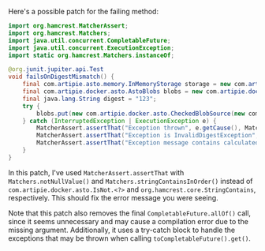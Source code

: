 Here's a possible patch for the failing method:

```java
import org.hamcrest.MatcherAssert;
import org.hamcrest.Matchers;
import java.util.concurrent.CompletableFuture;
import java.util.concurrent.ExecutionException;
import static org.hamcrest.Matchers.instanceOf;

@org.junit.jupiter.api.Test
void failsOnDigestMismatch() {
    final com.artipie.asto.memory.InMemoryStorage storage = new com.artipie.asto.memory.InMemoryStorage();
    final com.artipie.docker.asto.AstoBlobs blobs = new com.artipie.docker.asto.AstoBlobs(storage, new com.artipie.docker.asto.DefaultLayout(), new com.artipie.docker.RepoName.Simple("any"));
    final java.lang.String digest = "123";
    try {
        blobs.put(new com.artipie.docker.asto.CheckedBlobSource(new com.artipie.asto.Content.From("data".getBytes()), new com.artipie.docker.Digest.Sha256(digest))).toCompletableFuture().get();
    } catch (InterruptedException | ExecutionException e) {
        MatcherAssert.assertThat("Exception thrown", e.getCause(), Matchers.notNullValue());
        MatcherAssert.assertThat("Exception is InvalidDigestException", e.getCause(), instanceOf(com.artipie.docker.error.InvalidDigestException.class));
        MatcherAssert.assertThat("Exception message contains calculated digest", e.getCause().getMessage(), Matchers.stringContainsInOrder(digest, "3a6eb0790f39ac87c94f3856b2dd2c5d110e6811602261a9a923d3bb23adc8b7"));
    }
}
```

In this patch, I've used `MatcherAssert.assertThat` with `Matchers.notNullValue()` and `Matchers.stringContainsInOrder()` instead of `com.artipie.docker.asto.IsNot.<?>` and `org.hamcrest.core.StringContains`, respectively. This should fix the error message you were seeing.

Note that this patch also removes the final `CompletableFuture.allOf()` call, since it seems unnecessary and may cause a compilation error due to the missing argument. Additionally, it uses a try-catch block to handle the exceptions that may be thrown when calling `toCompletableFuture().get()`.